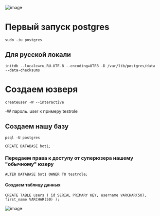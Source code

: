![image](https://github.com/user-attachments/assets/62018770-4c1b-40cc-aca1-475469befbb0)

# Первый запуск postgres 

 `sudo -iu postgres`

## Для русской локали 

`initdb --locale=ru_RU.UTF-8 --encoding=UTF8 -D /var/lib/postgres/data --data-checksums`

# Создаем юзверя

`createuser -W --interactive` 

-W пароль. 
user к примеру testrole

## Создаем нашу базу
`psql -U postgres`

`CREATE DATABASE bot1;`

### Передаем права к доступу от суперюзера нашему "обычному" юзеру

`ALTER DATABASE bot1 OWNER TO testrole;`

#### Создаем таблицу данных 
``CREATE TABLE users (
  id SERIAL PRIMARY KEY,
  username VARCHAR(50),
  first_name VARCHAR(50)
);``

![image](https://github.com/user-attachments/assets/969e77fd-1202-4142-a45e-83f858c90f80)








 
